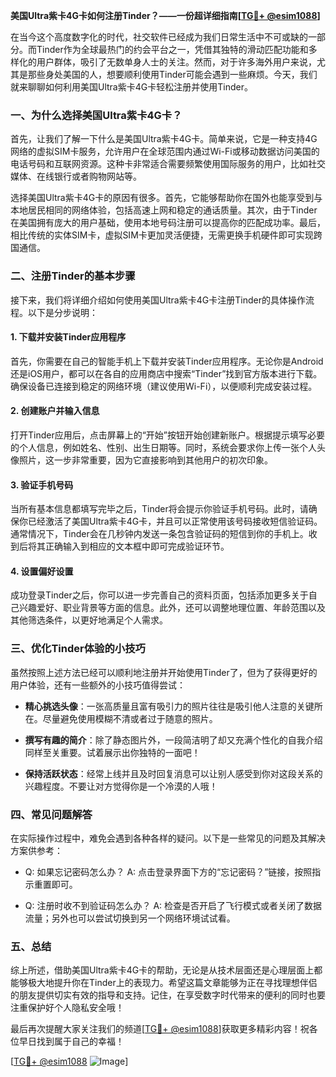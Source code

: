 **美国Ultra紫卡4G卡如何注册Tinder？——一份超详细指南[[TG💪+ @esim1088](https://t.me/s/esim1088)]**

在当今这个高度数字化的时代，社交软件已经成为我们日常生活中不可或缺的一部分。而Tinder作为全球最热门的约会平台之一，凭借其独特的滑动匹配功能和多样化的用户群体，吸引了无数单身人士的关注。然而，对于许多海外用户来说，尤其是那些身处美国的人，想要顺利使用Tinder可能会遇到一些麻烦。今天，我们就来聊聊如何利用美国Ultra紫卡4G卡轻松注册并使用Tinder。

### 一、为什么选择美国Ultra紫卡4G卡？

首先，让我们了解一下什么是美国Ultra紫卡4G卡。简单来说，它是一种支持4G网络的虚拟SIM卡服务，允许用户在全球范围内通过Wi-Fi或移动数据访问美国的电话号码和互联网资源。这种卡非常适合需要频繁使用国际服务的用户，比如社交媒体、在线银行或者购物网站等。

选择美国Ultra紫卡4G卡的原因有很多。首先，它能够帮助你在国外也能享受到与本地居民相同的网络体验，包括高速上网和稳定的通话质量。其次，由于Tinder在美国拥有庞大的用户基础，使用本地号码注册可以提高你的匹配成功率。最后，相比传统的实体SIM卡，虚拟SIM卡更加灵活便捷，无需更换手机硬件即可实现跨国通信。

### 二、注册Tinder的基本步骤

接下来，我们将详细介绍如何使用美国Ultra紫卡4G卡注册Tinder的具体操作流程。以下是分步说明：

#### 1. 下载并安装Tinder应用程序

首先，你需要在自己的智能手机上下载并安装Tinder应用程序。无论你是Android还是iOS用户，都可以在各自的应用商店中搜索“Tinder”找到官方版本进行下载。确保设备已连接到稳定的网络环境（建议使用Wi-Fi），以便顺利完成安装过程。

#### 2. 创建账户并输入信息

打开Tinder应用后，点击屏幕上的“开始”按钮开始创建新账户。根据提示填写必要的个人信息，例如姓名、性别、出生日期等。同时，系统会要求你上传一张个人头像照片，这一步非常重要，因为它直接影响到其他用户的初次印象。

#### 3. 验证手机号码

当所有基本信息都填写完毕之后，Tinder将会提示你验证手机号码。此时，请确保你已经激活了美国Ultra紫卡4G卡，并且可以正常使用该号码接收短信验证码。通常情况下，Tinder会在几秒钟内发送一条包含验证码的短信到你的手机上。收到后将其正确输入到相应的文本框中即可完成验证环节。

#### 4. 设置偏好设置

成功登录Tinder之后，你可以进一步完善自己的资料页面，包括添加更多关于自己兴趣爱好、职业背景等方面的信息。此外，还可以调整地理位置、年龄范围以及其他筛选条件，以更好地满足个人需求。

### 三、优化Tinder体验的小技巧

虽然按照上述方法已经可以顺利地注册并开始使用Tinder了，但为了获得更好的用户体验，还有一些额外的小技巧值得尝试：

- **精心挑选头像**：一张高质量且富有吸引力的照片往往是吸引他人注意的关键所在。尽量避免使用模糊不清或者过于随意的照片。
  
- **撰写有趣的简介**：除了静态图片外，一段简洁明了却又充满个性化的自我介绍同样至关重要。试着展示出你独特的一面吧！

- **保持活跃状态**：经常上线并且及时回复消息可以让别人感受到你对这段关系的兴趣程度。不要让对方觉得你是一个冷漠的人哦！

### 四、常见问题解答

在实际操作过程中，难免会遇到各种各样的疑问。以下是一些常见的问题及其解决方案供参考：

- Q: 如果忘记密码怎么办？
   A: 点击登录界面下方的“忘记密码？”链接，按照指示重置即可。

- Q: 注册时收不到验证码怎么办？
   A: 检查是否开启了飞行模式或者关闭了数据流量；另外也可以尝试切换到另一个网络环境试试看。

### 五、总结

综上所述，借助美国Ultra紫卡4G卡的帮助，无论是从技术层面还是心理层面上都能够极大地提升你在Tinder上的表现力。希望这篇文章能够为正在寻找理想伴侣的朋友提供切实有效的指导和支持。记住，在享受数字时代带来的便利的同时也要注重保护好个人隐私安全哦！

最后再次提醒大家关注我们的频道[[TG💪+ @esim1088](https://t.me/s/esim1088)]获取更多精彩内容！祝各位早日找到属于自己的幸福！

[[TG💪+ @esim1088](https://t.me/s/esim1088) ![Image](https://i.postimg.cc/4NQfJmqS/Snipaste-2025-05-13-00-14-12.png)]